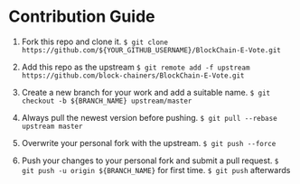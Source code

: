# Contribution Guide

1. Fork this repo and clone it.
    ```$ git clone https://github.com/${YOUR_GITHUB_USERNAME}/BlockChain-E-Vote.git```

2. Add this repo as the upstream
    ```$ git remote add -f upstream https://github.com/block-chainers/BlockChain-E-Vote.git```

3. Create a new branch for your work and add a suitable name.
    ```$ git checkout -b ${BRANCH_NAME} upstream/master```

4. Always pull the newest version before pushing.
    ```$ git pull --rebase upstream master```

5. Overwrite your personal fork with the upstream.
    ```$ git push --force```

6. Push your changes to your personal fork and submit a pull request.
    ```$ git push -u origin ${BRANCH_NAME}``` for first time.
    ```$ git push``` afterwards
